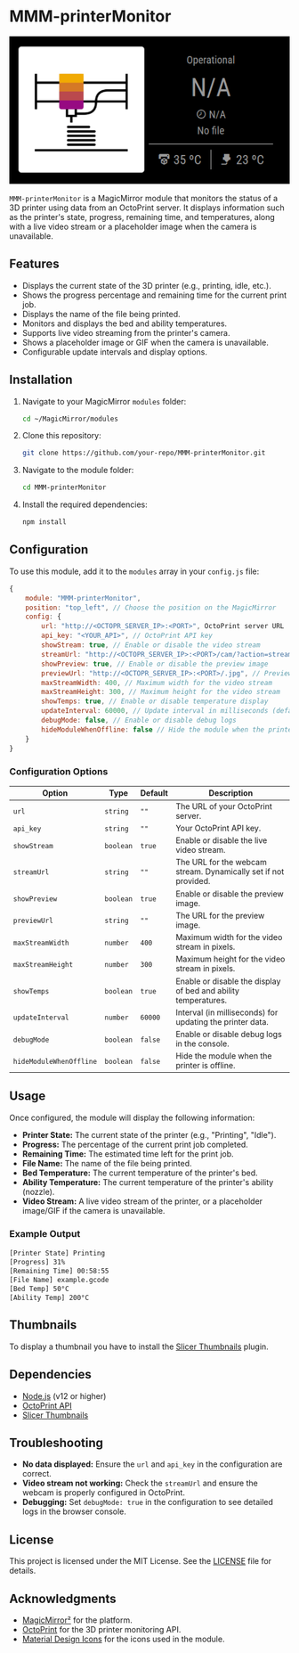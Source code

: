 # MMM-printerMonitor

![screenshot](ModulePreview.PNG)

`MMM-printerMonitor` is a MagicMirror module that monitors the status of a 3D printer using data from an OctoPrint server. It displays information such as the printer's state, progress, remaining time, and temperatures, along with a live video stream or a placeholder image when the camera is unavailable.

## Features

- Displays the current state of the 3D printer (e.g., printing, idle, etc.).
- Shows the progress percentage and remaining time for the current print job.
- Displays the name of the file being printed.
- Monitors and displays the bed and ability temperatures.
- Supports live video streaming from the printer's camera.
- Shows a placeholder image or GIF when the camera is unavailable.
- Configurable update intervals and display options.

## Installation

1. Navigate to your MagicMirror `modules` folder:
   ```bash
   cd ~/MagicMirror/modules
   ```

2. Clone this repository:
   ```bash
   git clone https://github.com/your-repo/MMM-printerMonitor.git
   ```

3. Navigate to the module folder:
   ```bash
   cd MMM-printerMonitor
   ```

4. Install the required dependencies:
   ```bash
   npm install
   ```

## Configuration

To use this module, add it to the `modules` array in your `config.js` file:

```javascript
{
    module: "MMM-printerMonitor",
    position: "top_left", // Choose the position on the MagicMirror
    config: {
        url: "http://<OCTOPR_SERVER_IP>:<PORT>", OctoPrint server URL
        api_key: "<YOUR_API>", // OctoPrint API key
        showStream: true, // Enable or disable the video stream
        streamUrl: "http://<OCTOPR_SERVER_IP>:<PORT>/cam/?action=stream", // Webcam stream URL
        showPreview: true, // Enable or disable the preview image
        previewUrl: "http://<OCTOPR_SERVER_IP>:<PORT>/.jpg", // Preview image URL
        maxStreamWidth: 400, // Maximum width for the video stream
        maxStreamHeight: 300, // Maximum height for the video stream
        showTemps: true, // Enable or disable temperature display
        updateInterval: 60000, // Update interval in milliseconds (default: 60 seconds)
        debugMode: false, // Enable or disable debug logs
        hideModuleWhenOffline: false // Hide the module when the printer is offline
    }
}
```

### Configuration Options

| **Option**              | **Type**    | **Default**         | **Description**                                                                 |
|-------------------------|-------------|---------------------|---------------------------------------------------------------------------------|
| `url`                  | `string`    | `""`                | The URL of your OctoPrint server.                                              |
| `api_key`              | `string`    | `""`                | Your OctoPrint API key.                                                        |
| `showStream`           | `boolean`   | `true`              | Enable or disable the live video stream.                                       |
| `streamUrl`            | `string`    | `""`                | The URL for the webcam stream. Dynamically set if not provided.                |
| `showPreview`          | `boolean`   | `true`              | Enable or disable the preview image.                                           |
| `previewUrl`           | `string`    | `""`                | The URL for the preview image.                                                 |
| `maxStreamWidth`       | `number`    | `400`               | Maximum width for the video stream in pixels.                                  |
| `maxStreamHeight`      | `number`    | `300`               | Maximum height for the video stream in pixels.                                 |
| `showTemps`            | `boolean`   | `true`              | Enable or disable the display of bed and ability temperatures.                 |
| `updateInterval`       | `number`    | `60000`             | Interval (in milliseconds) for updating the printer data.                      |
| `debugMode`            | `boolean`   | `false`             | Enable or disable debug logs in the console.                                   |
| `hideModuleWhenOffline`| `boolean`   | `false`             | Hide the module when the printer is offline.                                   |

## Usage

Once configured, the module will display the following information:

- **Printer State:** The current state of the printer (e.g., "Printing", "Idle").
- **Progress:** The percentage of the current print job completed.
- **Remaining Time:** The estimated time left for the print job.
- **File Name:** The name of the file being printed.
- **Bed Temperature:** The current temperature of the printer's bed.
- **Ability Temperature:** The current temperature of the printer's ability (nozzle).
- **Video Stream:** A live video stream of the printer, or a placeholder image/GIF if the camera is unavailable.

### Example Output

```
[Printer State] Printing
[Progress] 31%
[Remaining Time] 00:58:55
[File Name] example.gcode
[Bed Temp] 50°C
[Ability Temp] 200°C
```


## Thumbnails

To display a thumbnail you have to install the [Slicer Thumbnails](https://plugins.octoprint.org/plugins/prusaslicerthumbnails/) plugin.

## Dependencies

- [Node.js](https://nodejs.org/) (v12 or higher)
- [OctoPrint API](https://docs.octoprint.org/en/master/api/)
- [Slicer Thumbnails](https://plugins.octoprint.org/plugins/prusaslicerthumbnails/)

## Troubleshooting

- **No data displayed:** Ensure the `url` and `api_key` in the configuration are correct.
- **Video stream not working:** Check the `streamUrl` and ensure the webcam is properly configured in OctoPrint.
- **Debugging:** Set `debugMode: true` in the configuration to see detailed logs in the browser console.

## License

This project is licensed under the MIT License. See the [LICENSE](LICENSE) file for details.

## Acknowledgments

- [MagicMirror²](https://magicmirror.builders/) for the platform.
- [OctoPrint](https://octoprint.org/) for the 3D printer monitoring API.
- [Material Design Icons](https://materialdesignicons.com/) for the icons used in the module.
